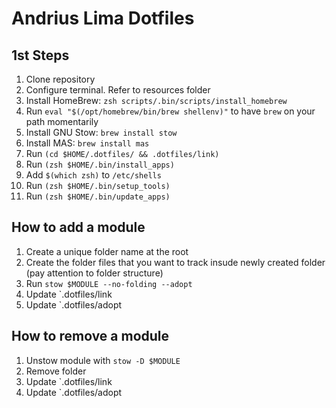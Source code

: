# Andrius Lima Dotfiles

## 1st Steps
1. Clone repository
2. Configure terminal. Refer to resources folder
3. Install HomeBrew: `zsh scripts/.bin/scripts/install_homebrew`
4. Run `eval "$(/opt/homebrew/bin/brew shellenv)"` to have `brew` on your path momentarily
5. Install GNU Stow: `brew install stow`
6. Install MAS: `brew install mas`
7. Run `(cd $HOME/.dotfiles/ && .dotfiles/link)`
8. Run `(zsh $HOME/.bin/install_apps)`
9. Add `$(which zsh)` to `/etc/shells`
10. Run `(zsh $HOME/.bin/setup_tools)`
11. Run `(zsh $HOME/.bin/update_apps)`


## How to add a module
1. Create a unique folder name at the root
2. Create the folder files that you want to track insude newly created folder (pay attention to folder structure)
3. Run `stow $MODULE --no-folding --adopt`
4. Update `.dotfiles/link
5. Update `.dotfiles/adopt

## How to remove a module
1. Unstow module with `stow -D $MODULE`
1. Remove folder
2. Update `.dotfiles/link
3. Update `.dotfiles/adopt

